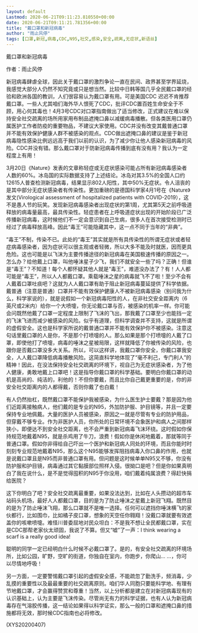 ```yaml
---
layout: default
Lastmod: 2020-06-21T09:11:23.810550+00:00
date: 2020-06-21T09:11:21.781356+00:00
title: "戴口罩和新冠病毒"
author: "雨止风停"
tags: [口罩,新冠,病毒,CDC,N95,社交,感染,安全,疏离,无症状,新语丝]
---
```


戴口罩和新冠病毒

作者：雨止风停

新冠病毒肆虐全球，因此关于戴口罩的激烈争论一直在民间、政界甚至学界延烧，我感觉大部分人仍然不知究竟或只是想当然。比较中日韩等国几乎全民戴口罩的经验和欧洲各国的教训，人们很容易认为戴口罩有用。可是美国CDC 迟迟不肯推荐戴口罩。一些人尤其咱们海外华人恨死了CDC，批评CDC置百姓生命安全于不顾，用心何其毒也！4月3号CDC对口罩指南做出了适当修改，正式建议在难以保持安全社交疏离的场所用家用布制品遮掩口鼻以减缓病毒播散。但各类医用口罩仍属医护工作者防疫的重要物品，不建议大家使用。CDC并没有改变其戴普通口罩并不能有效保护健康人群不被感染的观点。CDC做出遮掩口鼻的建议是鉴于新冠病毒隐性感染比例远远高于我们以前的认识，为了减少你让他人感染新冠病毒的风险。CDC并没有错。那么戴口罩对于防新冠病毒传播到底有没有用？我认为一定程度上有用！

3月20日《Nature》发表的文章称轻症或无症状感染可能占所有新冠病毒感染者人数的60%。冰岛国的实际数据支持了上述结论。冰岛对其3.5%的全国人口约 12615人普查检测新冠病毒，结果显示802人阳性，其中50%无症状。令人沮丧的是其中部分无症状感染者有传染性。更加重磅的是德国科学家4月1号在《Nature》发文(Virological assessment of hospitalized patients with COVID-2019），这不是愚人节的玩笑。发现新冠病毒感染者出现症状的第1周，尤其第5天之前呼吸道释放的病毒量最高，最具传染性。轻症患者在上呼吸道症状出现的开始阶段已广泛传播新冠病毒，这时候他们不一定会意识到自己生病，很多人在首次接受检测时已经过了病毒释放高峰。因此“毒王”可能隐藏其中，这一点不同于当年的“非典”。

“毒王”不制，传染不已。此处的“毒王”其实就是所有具传染性的所谓无症状或者轻症病毒感染者，因为症状可以很主观或者轻微，所以大多不能及时就医，因而更具危险。这也可能是以飞沫为主要传播途径的新冠病毒在美国极速传播的原因之一。怎么办？给他戴上口罩，叫他唾沫星子少飞，我们不就安全一些了吗？正确！但谁是“毒王”？不知道！每个人都怀疑其他人就是“毒王”，难道没办法了？有！人人都可能是“毒王”，所以人人都戴口罩。乘载唾沫之星的病毒就飞不了啦！至少不会有人戴着口罩吐痰吧？这就为人人戴口罩有助于阻止新冠病毒蔓延提供了科学依据。戴普通（注意是普通）口罩并不能有效保护健康人不被新冠病毒感染（别问我为什么，科学家说的），就是说假如一个新冠病毒阳性的人，在非社交安全距离内（6英尺或2米内）给你一个大喷嚏，你无论戴口罩与否，被感染的机率一样。你可能会问既然他戴了口罩一定程度上限制了飞沫的飞出，那我戴了口罩至少也能挡一定的飞沫飞进而减少被感染的风险。似乎有道理，但科学调查并不支持，这就是所谓的虚假安全。这也是科学家所说的戴普通口罩并不能有效保护你不被感染。注意这句话里戴口罩的人是你，不是那个打喷嚏的人。那么如果是那个打喷嚏的人戴了口罩，即使他打了喷嚏，病毒的唾沫之星被局限，这样就降低了你被传染的风险，也跟你是否戴口罩没多大关系。所以，可以这样讲，我戴口罩你安全，你戴口罩我安全，人人戴口罩降低病毒播散风险。这简直科学地体现了“毫不利己，专门利人”的精神！因此，在没法保持安全社交疏离的环境下，视自己为无症状感染者，为了他人健康，勇敢地戴上口罩吧！这是指导你戴口罩的科学基础。要明白你戴口罩的动机是高尚的、纯洁的，利他的！不但你要戴，而且比你自己戴更重要的是，你的非安全社交距离内的人都得戴，否则你戴了也白戴！

有人仍然抬杠，既然戴口罩不能保护我被感染，为什么医生护士要戴？那是因为他们近距离接触病人，他们戴的是专业的N95，外加防护服、护目镜等，并且一定要保持专业地佩戴。大量的医护人员被感染，原因之一就是尽管有专业的防护用品，但穿戴不够专业。作为非医护人员，你所处的日常环境不会象医护和病人之间那样狭小，即便达不到安全社交距离，也不会严重到新冠病毒飞沫环绕。这时假如你保持规范地戴着N95，就是杀鸡用了牛刀，浪费！假如你是休闲地戴着，那就等同于普通口罩。假如你非得给自己吓出一个医护和新冠病人同处的环境，而且你能时时刻刻专业规范地戴着N95，那么这个N95能够发挥阻挡病毒入你口鼻的作用，也就是说戴口罩且是N95而非普通口罩有用。但问题是这时候单单N95又不够，你没有防护服和护目镜，病毒通过其它黏膜部位照样入侵。很拗口是吧？但是你如果真明白了我在说什么，是不是觉得囤积的N95于你没用，咱们戴着纯属浪费？得赶快捐给医院？

这下你明白了吧？安全社交疏离最重要，如果没法达到，比如在人头攒动的超市车站码头机场，最好人人都戴口罩，目的是为了防止唾沫之星戴上新冠飞翔。既然目的是为了防止唾沫飞翔，那么口罩就不是唯一选择。任何可以遮挡你唾沫横飞的家伙都行，比如围巾，比如橘子皮口罩，想象的天空任你翱翔！没戴口罩就要有效遮盖你的咳嗽喷嚏。难怪川普委屈地对民众坦白：不是我不想让全民都戴口罩，实在是CDC那帮老家伙太顽固，我说了不算。但又“嘘”了一声：I think wearing a scarf is a really good idea!

聪明的同学一定已经明白什么时候不必戴口罩了。是的，有安全社交疏离的环境场所，比如公园，旷野，空旷的街道，你独自在室内，你跑步，你爬山... ...，你可以尽情地呼吸！

另一方面，一定要警惕戴口罩引起的虚假安全感，不能疏忽了勤洗手，频消毒，少乱摸的重要性以及最最重要的社交疏离原则。咱们华人同胞只要能科学地、有理有节地戴口罩，才会赢得赞赏和尊重！当然，以上分析都是建立在对新冠病毒现有的认识基础上，认为主要是飞沫传染。尽管尚无有力的科学证据，也有人认为新冠病毒存在气溶胶传播，这一结论如果得以科学证实，那么一般的口罩和遮掩口鼻的措施都将无效，那时候CDC指南也必将修改。

(XYS20200407)

